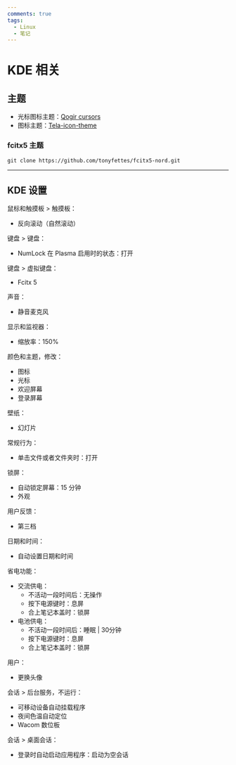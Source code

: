 ```yaml
---
comments: true
tags:
  - Linux
  - 笔记
---
```


# KDE 相关

## 主题

- 光标图标主题：[Qogir cursors]
- 图标主题：[Tela-icon-theme]

[Tela-icon-theme]: https://store.kde.org/p/1279924
[Qogir cursors]: https://store.kde.org/p/1366182

### fcitx5 主题

```
git clone https://github.com/tonyfettes/fcitx5-nord.git
```

----

## KDE 设置

鼠标和触摸板 > 触摸板：

- 反向滚动（自然滚动）

键盘 > 键盘：

- NumLock 在 Plasma 启用时的状态：打开

键盘 > 虚拟键盘：

- Fcitx 5

声音：

- 静音麦克风

显示和监视器：

- 缩放率：150%

颜色和主题，修改：

- 图标
- 光标
- 欢迎屏幕
- 登录屏幕

壁纸：

- 幻灯片

常规行为：

- 单击文件或者文件夹时：打开

锁屏：

- 自动锁定屏幕：15 分钟
- 外观

用户反馈：

- 第三档

日期和时间：

- 自动设置日期和时间

省电功能：

- 交流供电：
  - 不活动一段时间后：无操作
  - 按下电源键时：息屏
  - 合上笔记本盖时：锁屏
- 电池供电：
  - 不活动一段时间后：睡眠 | 30分钟
  - 按下电源键时：息屏
  - 合上笔记本盖时：锁屏

用户：

- 更换头像

会话 > 后台服务，不运行：

- 可移动设备自动挂载程序
- 夜间色温自动定位
- Wacom 数位板

会话 > 桌面会话：

- 登录时自动启动应用程序：启动为空会话